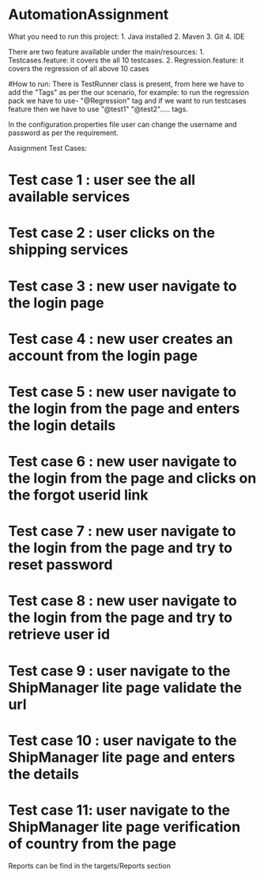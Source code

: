 # AutomationAssignment
What you need to run this project: 1. Java installed
                                   2. Maven
                                   3. Git
                                   4. IDE
                                  
There are two feature available under the main/resources:
    1. Testcases.feature: it covers the all 10 testcases.
    2. Regression.feature: it covers the regression of all above 10 cases
    
#How to run: 
     There is TestRunner class is present, from here we have to add the "Tags" as per the our scenario, for example: to run the regression pack we have to use-           "@Regression" tag and if we want to run testcases feature then we have to use "@test1" "@test2"..... tags.
     
  In the configuration.properties file user can change the username and password as per the requirement. 
  
  
Assignment Test Cases:

# Test case 1 : user see the all available services
# Test case 2 : user clicks on the shipping services
# Test case 3 : new user navigate to the login page
# Test case 4 : new user creates an account from the login page
# Test case 5 : new user navigate to the login from the page and enters the login details
# Test case 6 : new user navigate to the login from the page and clicks on the forgot userid link	
# Test case 7 : new user navigate to the login from the page and try to reset password
# Test case 8 : new user navigate to the login from the page and try to retrieve user id
# Test case 9 : user navigate to the ShipManager lite page validate the url
# Test case 10 : user navigate to the ShipManager lite page and enters the details
# Test case 11: user navigate to the ShipManager lite page verification of country from the page

Reports can be find in the targets/Reports section 
